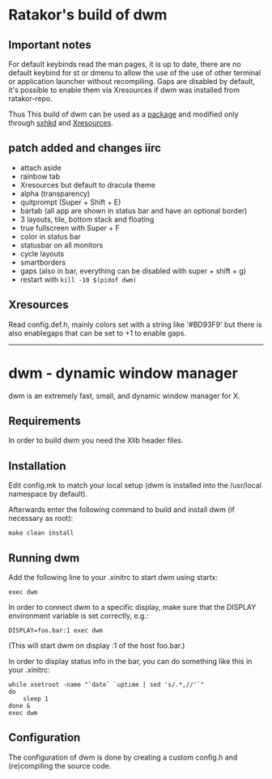 # Ratakor's build of dwm

## Important notes
For default keybinds read the man pages, it is up to date, there are no default
keybind for st or dmenu to allow the use of the use of other terminal or
application launcher without recompiling. Gaps are disabled by default, it's
possible to enable them via Xresources if dwm was installed from ratakor-repo.

Thus This build of dwm can be used as a
[package](https://github.com/ratakor/ratakor-repo) and modified only through
[sxhkd](https://github.com/baskerville/sxhkd) and
[Xresources](https://wiki.archlinux.org/title/X_resources).

## patch added and changes iirc
- attach aside
- rainbow tab
- Xresources but default to dracula theme
- alpha (transparency)
- quitprompt (Super + Shift + E)
- bartab (all app are shown in status bar and have an optional border)
- 3 layouts, tile, bottom stack and floating
- true fullscreen with Super + F
- color in status bar
- statusbar on all monitors
- cycle layouts
- smartborders
- gaps (also in bar, everything can be disabled with super + shift + g)
- restart with `kill -10 $(pidof dwm)`

## Xresources
Read config.def.h, mainly colors set with a string like '#BD93F9' but there is
also enablegaps that can be set to +1 to enable gaps.

---

dwm - dynamic window manager
============================
dwm is an extremely fast, small, and dynamic window manager for X.


Requirements
------------
In order to build dwm you need the Xlib header files.


Installation
------------
Edit config.mk to match your local setup (dwm is installed into
the /usr/local namespace by default).

Afterwards enter the following command to build and install dwm (if
necessary as root):

    make clean install


Running dwm
-----------
Add the following line to your .xinitrc to start dwm using startx:

    exec dwm

In order to connect dwm to a specific display, make sure that
the DISPLAY environment variable is set correctly, e.g.:

    DISPLAY=foo.bar:1 exec dwm

(This will start dwm on display :1 of the host foo.bar.)

In order to display status info in the bar, you can do something
like this in your .xinitrc:

    while xsetroot -name "`date` `uptime | sed 's/.*,//'`"
    do
    	sleep 1
    done &
    exec dwm


Configuration
-------------
The configuration of dwm is done by creating a custom config.h
and (re)compiling the source code.
